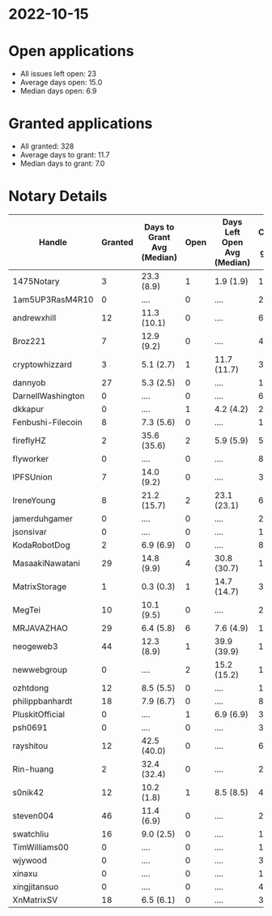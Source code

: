 2022-10-15
==========

# Open applications

- All issues left open: 23
- Average days open: 15.0
- Median days open: 6.9

# Granted applications

- All granted: 328
- Average days to grant: 11.7
- Median days to grant: 7.0

# Notary Details

| Handle            |   Granted | Days to Grant Avg (Median)   |   Open | Days Left Open Avg (Median)   |   Closed (no grant) |
|-------------------|-----------|------------------------------|--------|-------------------------------|---------------------|
| 1475Notary        |         3 | 23.3  (8.9)                  |      1 | 1.9  (1.9)                    |                  12 |
| 1am5UP3RasM4R10   |         0 | ....                         |      0 | ....                          |                   2 |
| andrewxhill       |        12 | 11.3  (10.1)                 |      0 | ....                          |                  69 |
| Broz221           |         7 | 12.9  (9.2)                  |      0 | ....                          |                  41 |
| cryptowhizzard    |         3 | 5.1  (2.7)                   |      1 | 11.7  (11.7)                  |                  35 |
| dannyob           |        27 | 5.3  (2.5)                   |      0 | ....                          |                 136 |
| DarnellWashington |         0 | ....                         |      0 | ....                          |                   6 |
| dkkapur           |         0 | ....                         |      1 | 4.2  (4.2)                    |                   2 |
| Fenbushi-Filecoin |         8 | 7.3  (5.6)                   |      0 | ....                          |                 104 |
| fireflyHZ         |         2 | 35.6  (35.6)                 |      2 | 5.9  (5.9)                    |                   5 |
| flyworker         |         0 | ....                         |      0 | ....                          |                   8 |
| IPFSUnion         |         7 | 14.0  (9.2)                  |      0 | ....                          |                  33 |
| IreneYoung        |         8 | 21.2  (15.7)                 |      2 | 23.1  (23.1)                  |                  69 |
| jamerduhgamer     |         0 | ....                         |      0 | ....                          |                   2 |
| jsonsivar         |         0 | ....                         |      0 | ....                          |                  13 |
| KodaRobotDog      |         2 | 6.9  (6.9)                   |      0 | ....                          |                   8 |
| MasaakiNawatani   |        29 | 14.8  (9.9)                  |      4 | 30.8  (30.7)                  |                 126 |
| MatrixStorage     |         1 | 0.3  (0.3)                   |      1 | 14.7  (14.7)                  |                   3 |
| MegTei            |        10 | 10.1  (9.5)                  |      0 | ....                          |                  28 |
| MRJAVAZHAO        |        29 | 6.4  (5.8)                   |      6 | 7.6  (4.9)                    |                 128 |
| neogeweb3         |        44 | 12.3  (8.9)                  |      1 | 39.9  (39.9)                  |                 166 |
| newwebgroup       |         0 | ....                         |      2 | 15.2  (15.2)                  |                  11 |
| ozhtdong          |        12 | 8.5  (5.5)                   |      0 | ....                          |                 110 |
| philippbanhardt   |        18 | 7.9  (6.7)                   |      0 | ....                          |                  81 |
| PluskitOfficial   |         0 | ....                         |      1 | 6.9  (6.9)                    |                   3 |
| psh0691           |         0 | ....                         |      0 | ....                          |                   3 |
| rayshitou         |        12 | 42.5  (40.0)                 |      0 | ....                          |                  62 |
| Rin-huang         |         2 | 32.4  (32.4)                 |      0 | ....                          |                   2 |
| s0nik42           |        12 | 10.2  (1.8)                  |      1 | 8.5  (8.5)                    |                  46 |
| steven004         |        46 | 11.4  (6.9)                  |      0 | ....                          |                 205 |
| swatchliu         |        16 | 9.0  (2.5)                   |      0 | ....                          |                 119 |
| TimWilliams00     |         0 | ....                         |      0 | ....                          |                  15 |
| wjywood           |         0 | ....                         |      0 | ....                          |                  39 |
| xinaxu            |         0 | ....                         |      0 | ....                          |                   1 |
| xingjitansuo      |         0 | ....                         |      0 | ....                          |                   4 |
| XnMatrixSV        |        18 | 6.5  (6.1)                   |      0 | ....                          |                  38 |